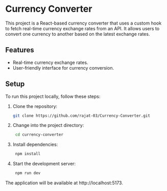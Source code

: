 # Currency Converter

This project is a React-based currency converter that uses a custom hook to fetch real-time currency exchange rates from an API. It allows users to convert one currency to another based on the latest exchange rates.

## Features

- Real-time currency exchange rates.
- User-friendly interface for currency conversion.

## Setup

To run this project locally, follow these steps:

1. Clone the repository:

   ```bash
   git clone https://github.com/rajat-03/Currency-Converter.git
2. Change into the project directory:
   ```bash
    cd currency-converter
3. Install dependencies:

   ```bash
    npm install
4. Start the development server:

   ```bash
    npm run dev
The application will be available at http://localhost:5173.
